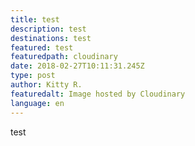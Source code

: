 ```yaml
---
title: test
description: test
destinations: test
featured: test
featuredpath: cloudinary
date: 2018-02-27T10:11:31.245Z
type: post
author: Kitty R.
featuredalt: Image hosted by Cloudinary
language: en
---
```

test

